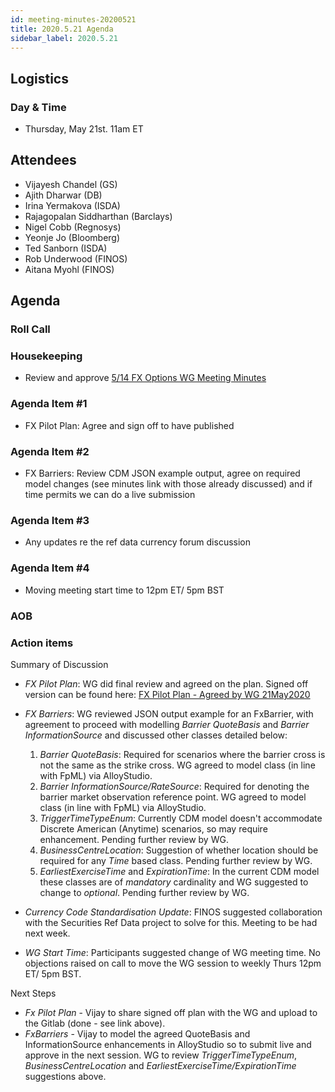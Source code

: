 ```yaml
---
id: meeting-minutes-20200521
title: 2020.5.21 Agenda
sidebar_label: 2020.5.21
---
```


## Logistics 
### Day & Time
* Thursday, May 21st. 11am ET

## Attendees
* Vijayesh Chandel (GS)
* Ajith Dharwar (DB)
* Irina Yermakova (ISDA)
* Rajagopalan Siddharthan (Barclays)
* Nigel Cobb (Regnosys)
* Yeonje Jo	(Bloomberg)
* Ted Sanborn (ISDA)
* Rob Underwood (FINOS)
* Aitana Myohl (FINOS)

## Agenda

### Roll Call

### Housekeeping
* Review and approve [5/14 FX Options WG Meeting Minutes](https://github.com/finos/alloy/blob/master/meeting-minutes/fx-options-wg/2020.5.14-fx-options-wg-meeting.md)

### Agenda Item #1
* FX Pilot Plan: Agree and sign off to have published

### Agenda Item #2
* FX Barriers: Review CDM JSON example output, agree on required model changes (see minutes link with those already discussed) and if time permits we can do a live submission

### Agenda Item #3
*  Any updates re the ref data currency forum discussion 

### Agenda Item #4
* Moving meeting start time to 12pm ET/ 5pm BST

### AOB

### Action items

Summary of Discussion

* *FX Pilot Plan*: WG did final review and agreed on the plan. Signed off version can be found here: [FX Pilot Plan - Agreed by WG 21May2020](https://gitlab.alloy.finos.org/alloy-pilot/cdm/issues/1)

* *FX Barriers*: WG reviewed JSON output example for an FxBarrier, with agreement to proceed with modelling *Barrier QuoteBasis* and *Barrier InformationSource* and discussed other classes detailed below:
  1. *Barrier QuoteBasis*: Required for scenarios where the barrier cross is not the same as the strike cross. WG agreed to model class (in line with FpML) via AlloyStudio. 
  2. *Barrier InformationSource/RateSource*: Required for denoting the barrier market observation reference point. WG agreed to model class (in line with FpML) via AlloyStudio.
  3. *TriggerTimeTypeEnum*: Currently CDM model doesn't accommodate Discrete American (Anytime) scenarios, so may require enhancement. Pending further review by WG. 
  4. *BusinessCentreLocation*: Suggestion of whether location should be required for any *Time* based class. Pending further review by WG.
  5. *EarliestExerciseTime* and *ExpirationTime*: In the current CDM model these classes are of *mandatory* cardinality and WG suggested to change to *optional*. Pending further review by WG.
  
 * *Currency Code Standardisation Update*: FINOS suggested collaboration with the Securities Ref Data project to solve for this. Meeting to be had next week. 
 
 * *WG Start Time*: Participants suggested change of WG meeting time. No objections raised on call to move the WG session to weekly Thurs 12pm ET/ 5pm BST.
 
Next Steps

* *Fx Pilot Plan* - Vijay to share signed off plan with the WG and upload to the Gitlab (done - see link above).
* *FxBarriers* - Vijay to model the agreed QuoteBasis and InformationSource enhancements in AlloyStudio so to submit live and approve in the next session. WG to review *TriggerTimeTypeEnum*, *BusinessCentreLocation* and *EarliestExerciseTime/ExpirationTime* suggestions above.

